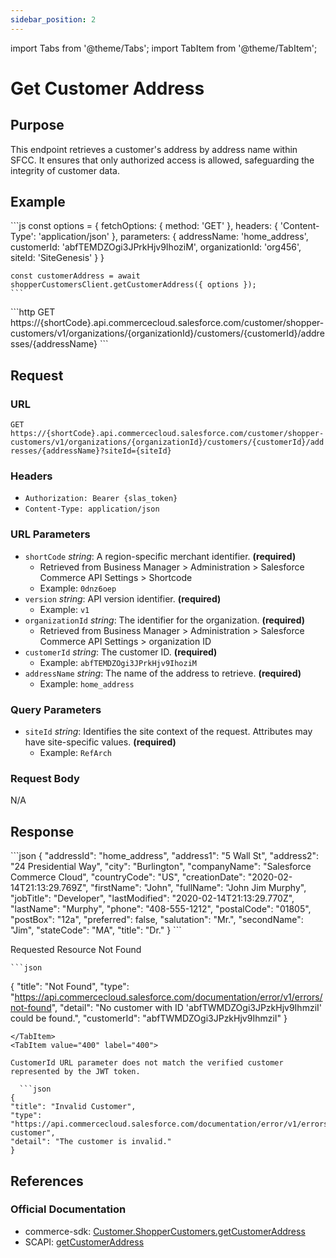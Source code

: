 ```yaml
---
sidebar_position: 2
---
```


import Tabs from '@theme/Tabs';
import TabItem from '@theme/TabItem';

# Get Customer Address

## Purpose

This endpoint retrieves a customer's address by address name within SFCC. It ensures that only authorized access is allowed, safeguarding the integrity of customer data.

## Example

<Tabs>
  <TabItem value="commerce-sdk" label="Commerce SDK">
    ```js
    const options = {
      fetchOptions: {
        method: 'GET'
      },
      headers: {
        'Content-Type': 'application/json'
      },
      parameters: {
        addressName: 'home_address',
        customerId: 'abfTEMDZOgi3JPrkHjv9IhoziM',
        organizationId: 'org456',
        siteId: 'SiteGenesis'
      }
    }

    const customerAddress = await shopperCustomersClient.getCustomerAddress({ options });
    ```
  </TabItem>
  <TabItem value="scapi" label="SCAPI">
    ```http
    GET https://{shortCode}.api.commercecloud.salesforce.com/customer/shopper-customers/v1/organizations/{organizationId}/customers/{customerId}/addresses/{addressName}
    ```
  </TabItem>
</Tabs>

## Request

### URL

``GET https://{shortCode}.api.commercecloud.salesforce.com/customer/shopper-customers/v1/organizations/{organizationId}/customers/{customerId}/addresses/{addressName}?siteId={siteId}``

### Headers
- ``Authorization: Bearer {slas_token}``
- ``Content-Type: application/json``

### URL Parameters

- ``shortCode`` *string*: A region-specific merchant identifier. **(required)**
  - Retrieved from Business Manager > Administration > Salesforce Commerce API Settings > Shortcode
  - Example: ``0dnz6oep``
- ``version`` *string*: API version identifier. **(required)**
  - Example: `v1`
- ``organizationId`` *string*: The identifier for the organization. **(required)**
  - Retrieved from Business Manager > Administration > Salesforce Commerce API Settings > organization ID
- ``customerId`` *string*: The customer ID. **(required)**
  - Example: ``abfTEMDZOgi3JPrkHjv9IhoziM``
- ``addressName`` *string*: The name of the address to retrieve. **(required)**
  - Example: ``home_address``

### Query Parameters

- ``siteId`` *string*: Identifies the site context of the request. Attributes may have site-specific values. **(required)**
  - Example: `RefArch`

### Request Body

N/A

## Response

<Tabs>
  <TabItem value="200" label="200">
  ```json
  {
    "addressId": "home_address",
    "address1": "5 Wall St",
    "address2": "24 Presidential Way",
    "city": "Burlington",
    "companyName": "Salesforce Commerce Cloud",
    "countryCode": "US",
    "creationDate": "2020-02-14T21:13:29.769Z",
    "firstName": "John",
    "fullName": "John Jim Murphy",
    "jobTitle": "Developer",
    "lastModified": "2020-02-14T21:13:29.770Z",
    "lastName": "Murphy",
    "phone": "408-555-1212",
    "postalCode": "01805",
    "postBox": "12a",
    "preferred": false,
    "salutation": "Mr.",
    "secondName": "Jim",
    "stateCode": "MA",
    "title": "Dr."
  }
  ```
  </TabItem>

  <TabItem value="404" label="404">

  Requested Resource Not Found

    ```json
 {
  "title": "Not Found",
  "type": "https://api.commercecloud.salesforce.com/documentation/error/v1/errors/not-found",
  "detail": "No customer with ID 'abfTWMDZOgi3JPzkHjv9IhmziI' could be found.",
  "customerId": "abfTWMDZOgi3JPzkHjv9IhmziI"
}
  ```
  </TabItem>
  <TabItem value="400" label="400">

  CustomerId URL parameter does not match the verified customer represented by the JWT token.

    ```json
  {
  "title": "Invalid Customer",
  "type": "https://api.commercecloud.salesforce.com/documentation/error/v1/errors/invalid-customer",
  "detail": "The customer is invalid."
}
  ```
  </TabItem>
</Tabs>

## References

### Official Documentation
- commerce-sdk: [Customer.ShopperCustomers.getCustomerAddress](https://salesforcecommercecloud.github.io/commerce-sdk/classes/customer.shoppercustomers.html#getcustomeraddress)
- SCAPI: [getCustomerAddress](https://developer.salesforce.com/docs/commerce/commerce-api/references/shopper-customers?meta=getCustomerAddress)

